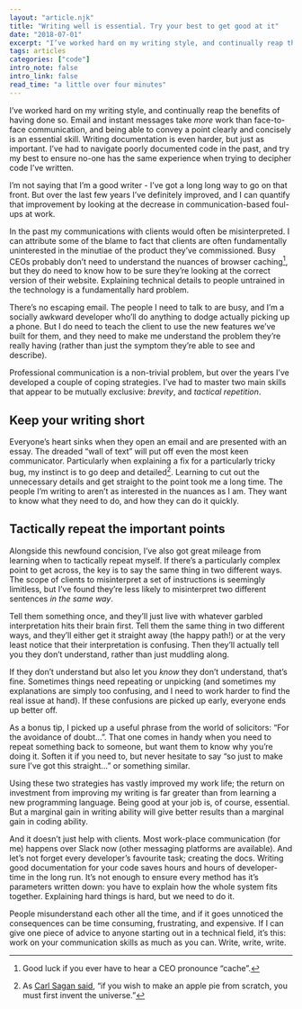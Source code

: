 ```yaml
---
layout: "article.njk"
title: "Writing well is essential. Try your best to get good at it"
date: "2018-07-01"
excerpt: "I’ve worked hard on my writing style, and continually reap the benefits of having done so."
tags: articles
categories: ["code"]
intro_note: false
intro_link: false
read_time: "a little over four minutes"
---
```


I’ve worked hard on my writing style, and continually reap the benefits of having done so. Email and instant messages take *more* work than face-to-face communication, and being able to convey a point clearly and concisely is an essential skill. Writing documentation is even harder, but just as important. I’ve had to navigate poorly documented code in the past, and try my best to ensure no-one has the same experience when trying to decipher code I’ve written.

I’m not saying that I’m a good writer - I’ve got a long long way to go on that front. But over the last few years I’ve definitely improved, and I can quantify that improvement by looking at the decrease in communication-based foul-ups at work.

In the past my communications with clients would often be misinterpreted. I can attribute some of the blame to fact that clients are often fundamentally uninterested in the minutiae of the product they’ve commissioned. Busy CEOs probably don’t need to understand the nuances of browser caching[^1], but they do need to know how to be sure they’re looking at the correct version of their website. Explaining technical details to people untrained in the technology is a fundamentally hard problem.

There’s no escaping email. The people I need to talk to are busy, and I’m a socially awkward developer who’ll do anything to dodge actually picking up a phone. But I do need to teach the client to use the new features we’ve built for them, and they need to make me understand the problem they’re really having (rather than just the symptom they’re able to see and describe).

Professional communication is a non-trivial problem, but over the years I’ve developed a couple of coping strategies. I’ve had to master two main skills that appear to be mutually exclusive: *brevity*, and *tactical repetition*.

## Keep your writing short

Everyone’s heart sinks when they open an email and are presented with an essay. The dreaded “wall of text” will put off even the most keen communicator. Particularly when explaining a fix for a particularly tricky bug, my instinct is to go deep and detailed[^2]. Learning to cut out the unnecessary details and get straight to the point took me a long time. The people I’m writing to aren’t as interested in the nuances as I am. They want to know what they need to do, and how they can do it quickly.

## Tactically repeat the important points

Alongside this newfound concision, I’ve also got great mileage from learning when to tactically repeat myself. If there’s a particularly complex point to get across, the key is to say the same thing in two different ways. The scope of clients to misinterpret a set of instructions is seemingly limitless, but I’ve found they’re less likely to misinterpret two different sentences *in the same way*.

Tell them something once, and they’ll just live with whatever garbled interpretation hits their brain first. Tell them the same thing in two different ways, and they’ll either get it straight away (the happy path!) or at the very least notice that their interpretation is confusing. Then they’ll actually tell you they don’t understand, rather than just muddling along.

If they don’t understand but also let you *know* they don’t understand, that’s fine. Sometimes things need repeating or unpicking (and sometimes my explanations are simply too confusing, and I need to work harder to find the real issue at hand). If these confusions are picked up early, everyone ends up better off.

As a bonus tip, I picked up a useful phrase from the world of solicitors: “For the avoidance of doubt…”. That one comes in handy when you need to repeat something back to someone, but want them to know why you’re doing it. Soften it if you need to, but never hesitate to say “so just to make sure I’ve got this straight…” or something similar.

Using these two strategies has vastly improved my work life; the return on investment from improving my writing is far greater than from learning a new programming language. Being good at your job is, of course, essential. But a marginal gain in writing ability will give better results than a marginal gain in coding ability.

And it doesn’t just help with clients. Most work-place communication (for me) happens over Slack now (other messaging platforms are available). And let’s not forget every developer’s favourite task; creating the docs. Writing good documentation for your code saves hours and hours of developer-time in the long run. It’s not enough to ensure every method has it’s parameters written down: you have to explain how the whole system fits together. Explaining hard things is hard, but we need to do it.

People misunderstand each other all the time, and if it goes unnoticed the consequences can be time consuming, frustrating, and expensive. If I can give one piece of advice to anyone starting out in a technical field, it’s this: work on your communication skills as much as you can. Write, write, write.

[^1]: Good luck if you ever have to hear a CEO pronounce “cache”.
[^2]: As [Carl Sagan said](https://www.youtube.com/watch?v=zSgiXGELjbc), “if you wish to make an apple pie from scratch, you must first invent the universe.”